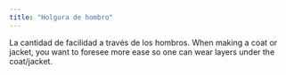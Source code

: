 ```yaml
---
title: "Holgura de hombro"
---
```


La cantidad de facilidad a través de los hombros. When making a coat or jacket, you want to foresee more ease so one can wear layers under the coat/jacket.





